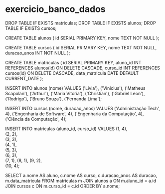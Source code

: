 # exercicio_banco_dados

DROP TABLE IF EXISTS matriculas;
DROP TABLE IF EXISTS alunos;
DROP TABLE IF EXISTS cursos;

CREATE TABLE alunos (
  id SERIAL PRIMARY KEY,
  nome TEXT NOT NULL
);

CREATE TABLE cursos (
  id SERIAL PRIMARY KEY,
  nome TEXT NOT NULL,
  duracao_anos INT NOT NULL
);

CREATE TABLE matriculas (
  id SERIAL PRIMARY KEY,
  aluno_id INT REFERENCES alunos(id) ON DELETE CASCADE,
  curso_id INT REFERENCES cursos(id) ON DELETE CASCADE,
  data_matricula DATE DEFAULT CURRENT_DATE
);

INSERT INTO alunos (nome) VALUES
  ('Livia'),
  ('Vinicius'),
  ('Matheus Scapolan'),
  ('Arthur'),
  ('Maria Vitoria'),
  ('Christian'),
  ('Gabriel Leon'),
  ('Rodrigo'),
  ('Bruno Souza'),
  ('Fernanda Lima');

INSERT INTO cursos (nome, duracao_anos) VALUES
  ('Administração Tech', 4),
  ('Engenharia de Software', 4),
  ('Engenharia da Computação', 4),
  ('Ciência da Computação', 4);

INSERT INTO matriculas (aluno_id, curso_id) VALUES
  (1, 4),  
  (2, 2),  
  (3, 3),  
  (4, 1),  
  (5, 3),  
  (6, 3),  
  (7, 1), 
  (8, 1), 
  (9, 2),  
  (10, 4); 

SELECT 
  a.nome AS aluno, 
  c.nome AS curso, 
  c.duracao_anos AS duracao, 
  m.data_matricula
FROM matriculas m
JOIN alunos a ON m.aluno_id = a.id
JOIN cursos c ON m.curso_id = c.id
ORDER BY a.nome;

